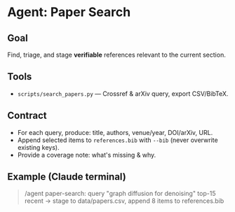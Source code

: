 # Agent: Paper Search

## Goal
Find, triage, and stage **verifiable** references relevant to the current section.

## Tools
- `scripts/search_papers.py` — Crossref & arXiv query, export CSV/BibTeX.

## Contract
- For each query, produce: title, authors, venue/year, DOI/arXiv, URL.
- Append selected items to `references.bib` with `--bib` (never overwrite existing keys).
- Provide a coverage note: what's missing & why.

## Example (Claude terminal)
> /agent paper-search: query "graph diffusion for denoising" top-15 recent → stage to data/papers.csv, append 8 items to references.bib
